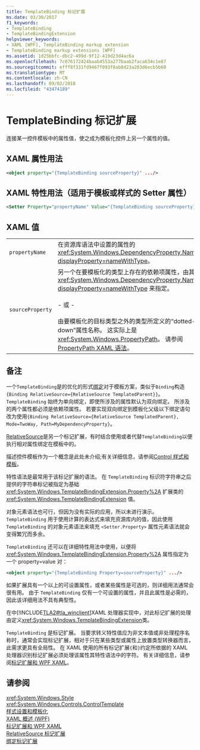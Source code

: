 ```yaml
---
title: TemplateBinding 标记扩展
ms.date: 03/30/2017
f1_keywords:
- TemplateBinding
- TemplateBindingExtension
helpviewer_keywords:
- XAML [WPF], TemplateBinding markup extension
- TemplateBinding markup extensions [WPF]
ms.assetid: 1d25bbfc-dbc2-499d-9f12-419d23d4ac6a
ms.openlocfilehash: 7c076172424baab4553a277baab2faca634c1e87
ms.sourcegitcommit: efff8f331fd9467f093f8ab8d23a203d6ecb5b60
ms.translationtype: MT
ms.contentlocale: zh-CN
ms.lasthandoff: 09/02/2018
ms.locfileid: "43474189"
---
```

# <a name="templatebinding-markup-extension"></a>TemplateBinding 标记扩展
连接某一控件模板中的属性值，使之成为模板化控件上另一个属性的值。  
  
## <a name="xaml-attribute-usage"></a>XAML 属性用法  
  
```xml  
<object property="{TemplateBinding sourceProperty}" .../>  
```  
  
## <a name="xaml-attribute-usage-for-setter-property-in-template-or-style"></a>XAML 特性用法（适用于模板或样式的 Setter 属性）  
  
```xml  
<Setter Property="propertyName" Value="{TemplateBinding sourceProperty}" .../>  
```  
  
## <a name="xaml-values"></a>XAML 值  
  
|||  
|-|-|  
|`propertyName`|在资源库语法中设置的属性的 <xref:System.Windows.DependencyProperty.Name%2A?displayProperty=nameWithType>。|  
|`sourceProperty`|另一个在要模板化的类型上存在的依赖项属性，由其 <xref:System.Windows.DependencyProperty.Name%2A?displayProperty=nameWithType> 来指定。<br /><br /> - 或 -<br /><br /> 由要模板化的目标类型之外的类型所定义的“dotted-down”属性名称。 这实际上是 <xref:System.Windows.PropertyPath>。 请参阅[PropertyPath XAML 语法](../../../../docs/framework/wpf/advanced/propertypath-xaml-syntax.md)。|  
  
## <a name="remarks"></a>备注  
 一个`TemplateBinding`是的优化的形式[绑定](../../../../docs/framework/wpf/advanced/binding-markup-extension.md)对于模板方案，类似于`Binding`构造`{Binding RelativeSource={RelativeSource TemplatedParent}}`。 `TemplateBinding` 始终为单向绑定，即使所涉及的属性默认为双向绑定。 所涉及的两个属性都必须是依赖项属性。 若要实现双向绑定到模板化父级以下绑定语句改为使用`{Binding RelativeSource={RelativeSource TemplatedParent}, Mode=TwoWay, Path=MyDependencyProperty}`。 
  
 [RelativeSource](../../../../docs/framework/wpf/advanced/relativesource-markupextension.md)是另一个标记扩展，有时结合使用或者代替`TemplateBinding`以便执行相对属性绑定在模板中的。  
  
 描述控件模板作为一个概念是此处未介绍;有关详细信息，请参阅[Control 样式和模板](../../../../docs/framework/wpf/controls/control-styles-and-templates.md)。  
  
 特性语法是最常用于该标记扩展的语法。 在 `TemplateBinding` 标识符字符串之后提供的字符串标记被指定为基础 <xref:System.Windows.TemplateBindingExtension.Property%2A> 扩展类的 <xref:System.Windows.TemplateBindingExtension> 值。  
  
 对象元素语法也可行，但因为没有实际的应用，所以未进行演示。 `TemplateBinding` 用于使用计算的表达式来填充资源库内的值，因此使用 `TemplateBinding` 的对象元素语法来填充 `<Setter.Property>` 属性元素语法就会变得繁冗而多余。  
  
 `TemplateBinding` 还可以在详细特性用法中使用，以便将 <xref:System.Windows.TemplateBindingExtension.Property%2A> 属性指定为一个 property=value 对：  
  
```xml  
<object property="{TemplateBinding Property=sourceProperty}" .../>  
```  
  
 如果扩展具有一个以上的可设置属性，或者某些属性是可选的，则详细用法通常会很有用。 由于 `TemplateBinding` 仅有一个可设置的属性，并且此属性是必需的，因此该详细用法不具有典型性。  
  
 在中[!INCLUDE[TLA2#tla_winclient](../../../../includes/tla2sharptla-winclient-md.md)]XAML 处理器实现中，对此标记扩展的处理由定义<xref:System.Windows.TemplateBindingExtension>类。  
  
 `TemplateBinding` 是标记扩展。 当要求转义特性值应为非文本值或非处理程序名称时，通常会实现标记扩展，相对于只在某些类型或属性上放置类型转换器而言，此需求更具有全局性。 在 XAML 使用的所有标记扩展`{`和`}`约定所依据的 XAML 处理器识别标记扩展必须处理该属性其特性语法中的字符。 有关详细信息，请参阅[标记扩展和 WPF XAML](../../../../docs/framework/wpf/advanced/markup-extensions-and-wpf-xaml.md)。  
  
## <a name="see-also"></a>请参阅  
 <xref:System.Windows.Style>  
 <xref:System.Windows.Controls.ControlTemplate>  
 [样式设置和模板化](../../../../docs/framework/wpf/controls/styling-and-templating.md)  
 [XAML 概述 (WPF)](../../../../docs/framework/wpf/advanced/xaml-overview-wpf.md)  
 [标记扩展和 WPF XAML](../../../../docs/framework/wpf/advanced/markup-extensions-and-wpf-xaml.md)  
 [RelativeSource 标记扩展](../../../../docs/framework/wpf/advanced/relativesource-markupextension.md)  
 [绑定标记扩展](../../../../docs/framework/wpf/advanced/binding-markup-extension.md)
